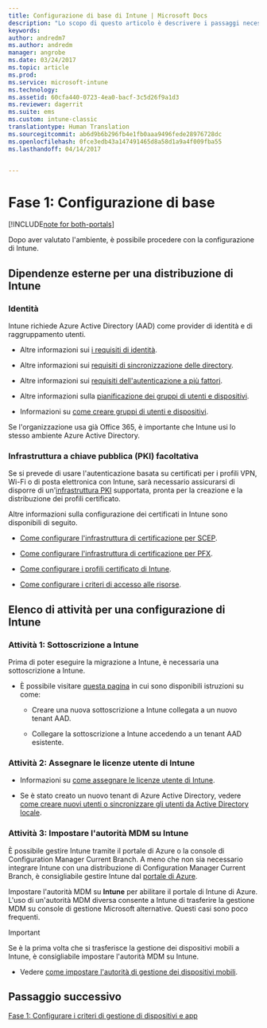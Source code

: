 ```yaml
---
title: Configurazione di base di Intune | Microsoft Docs
description: "Lo scopo di questo articolo è descrivere i passaggi necessari per configurare Microsoft Intune."
keywords: 
author: andredm7
ms.author: andredm
manager: angrobe
ms.date: 03/24/2017
ms.topic: article
ms.prod: 
ms.service: microsoft-intune
ms.technology: 
ms.assetid: 60cfa440-0723-4ea0-bacf-3c5d26f9a1d3
ms.reviewer: dagerrit
ms.suite: ems
ms.custom: intune-classic
translationtype: Human Translation
ms.sourcegitcommit: ab6d9b6b296fb4e1fb0aaa9496fede28976728dc
ms.openlocfilehash: 0fce3edb43a147491465d8a58d1a9a4f009fba55
ms.lasthandoff: 04/14/2017


---
```


# <a name="phase-1-basic-setup"></a>Fase 1: Configurazione di base

[!INCLUDE[note for both-portals](../includes/note-for-both-portals.md)]

Dopo aver valutato l'ambiente, è possibile procedere con la configurazione di Intune.

## <a name="external-dependencies-for-an-intune-deployment"></a>Dipendenze esterne per una distribuzione di Intune

### <a name="identity"></a>Identità

Intune richiede Azure Active Directory (AAD) come provider di identità e di raggruppamento utenti.

-   Altre informazioni sui [i requisiti di identità](https://docs.microsoft.com/active-directory/active-directory-hybrid-identity-design-considerations-overview#design-considerations-overview).

-   Altre informazioni sui [requisiti di sincronizzazione delle directory](https://docs.microsoft.com/active-directory/active-directory-hybrid-identity-design-considerations-directory-sync-requirements).

-   Altre informazioni sui [requisiti dell'autenticazione a più fattori](https://docs.microsoft.com/active-directory/active-directory-hybrid-identity-design-considerations-multifactor-auth-requirements).

-   Altre informazioni sulla [pianificazione dei gruppi di utenti e dispositivi](https://docs.microsoft.com/intune/deploy-use/plan-your-user-and-device-groups).

-   Informazioni su [come creare gruppi di utenti e dispositivi](https://docs.microsoft.com/intune/deploy-use/use-groups-to-manage-users-and-devices-with-microsoft-intune).

Se l'organizzazione usa già Office 365, è importante che Intune usi lo stesso ambiente Azure Active Directory.

### <a name="pki-optional"></a>Infrastruttura a chiave pubblica (PKI) facoltativa

Se si prevede di usare l'autenticazione basata su certificati per i profili VPN, Wi-Fi o di posta elettronica con Intune, sarà necessario assicurarsi di disporre di un'[infrastruttura PKI](https://docs.microsoft.com/intune/deploy-use/secure-resource-access-with-certificate-profiles) supportata, pronta per la creazione e la distribuzione dei profili certificato.

Altre informazioni sulla configurazione dei certificati in Intune sono disponibili di seguito.

-   [Come configurare l'infrastruttura di certificazione per SCEP](https://docs.microsoft.com/intune/deploy-use/configure-certificate-infrastructure-for-scep).

-   [Come configurare l'infrastruttura di certificazione per PFX](https://docs.microsoft.com/intune/deploy-use/configure-certificate-infrastructure-for-pfx).

-   [Come configurare i profili certificato di Intune](file:///C:/intune/deploy-use/https://docs.microsoft.com/intune/deploy-use/configure-intune-certificate-profiles).

-   [Come configurare i criteri di accesso alle risorse](https://docs.microsoft.com/intune/deploy-use/enable-access-to-company-resources-with-microsoft-intune).

## <a name="task-list-for-an-intune-setup"></a>Elenco di attività per una configurazione di Intune

### <a name="task-1-intune-subscription"></a>Attività 1: Sottoscrizione a Intune

Prima di poter eseguire la migrazione a Intune, è necessaria una sottoscrizione a Intune.

-   È possibile visitare [questa pagina](https://portal.office.com/Signup/Signup.aspx?OfferId=40BE278A-DFD1-470a-9EF7-9F2596EA7FF9&dl=INTUNE_A&ali=1#0) in cui sono disponibili istruzioni su come:

    -   Creare una nuova sottoscrizione a Intune collegata a un nuovo tenant AAD.

    -   Collegare la sottoscrizione a Intune accedendo a un tenant AAD esistente.

### <a name="task-2-assign-intune-user-licenses"></a>Attività 2: Assegnare le licenze utente di Intune

-   Informazioni su [come assegnare le licenze utente di Intune](https://docs.microsoft.com/intune/get-started/start-with-a-paid-subscription-to-microsoft-intune-step-4).

-   Se è stato creato un nuovo tenant di Azure Active Directory, vedere [come creare nuovi utenti o sincronizzare gli utenti da Active Directory locale](https://docs.microsoft.com/azure/active-directory/connect/active-directory-aadconnect).

### <a name="task-3-set-your-mdm-authority-to-intune"></a>Attività 3: Impostare l'autorità MDM su Intune

È possibile gestire Intune tramite il portale di Azure o la console di Configuration Manager Current Branch. A meno che non sia necessario integrare Intune con una distribuzione di Configuration Manager Current Branch, è consigliabile gestire Intune dal [portale di Azure](https://portal.azure.com).

Impostare l'autorità MDM su **Intune** per abilitare il portale di Intune di Azure. L'uso di un'autorità MDM diversa consente a Intune di trasferire la gestione MDM su console di gestione Microsoft alternative. Questi casi sono poco frequenti.

> [!IMPORTANT]
> Se è la prima volta che si trasferisce la gestione dei dispositivi mobili a Intune, è consigliabile impostare l'autorità MDM su Intune.

-   Vedere [come impostare l'autorità di gestione dei dispositivi mobili](https://docs.microsoft.com/intune/deploy-use/prerequisites-for-enrollment#step-2-set-mdm-authority).

## <a name="next-step"></a>Passaggio successivo

[Fase 1: Configurare i criteri di gestione di dispositivi e app](https://docs.microsoft.com/intune/plan-design/migration-phase1-configure-device-and-app-management-policies)


